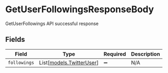 # GetUserFollowingsResponseBody

GetUserFollowings API successful response


## Fields

| Field                                                | Type                                                 | Required                                             | Description                                          |
| ---------------------------------------------------- | ---------------------------------------------------- | ---------------------------------------------------- | ---------------------------------------------------- |
| `followings`                                         | List[[models.TwitterUser](../models/twitteruser.md)] | :heavy_minus_sign:                                   | N/A                                                  |